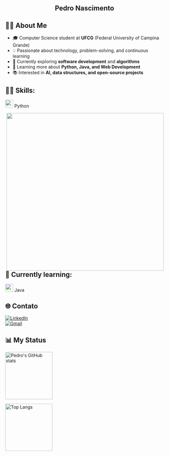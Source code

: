 <h2 align="center"> Pedro Nascimento

## 👨‍💻 About Me

- 🎓 Computer Science student at **UFCG** (Federal University of Campina Grande)  
- 💡 Passionate about technology, problem-solving, and continuous learning  
- 🔭 Currently exploring **software development** and **algorithms**  
- 🌱 Learning more about **Python, Java, and Web Development**  
- 📚 Interested in **AI, data structures, and open-source projects**  

## 👨‍💻 Skills:
<img src="https://cdn.jsdelivr.net/gh/devicons/devicon/icons/python/python-original.svg" width="25"/> Python

<img src="https://raw.githubusercontent.com/MicaelliMedeiros/micaellimedeiros/master/image/computer-illustration.png" min-width="500px" max-width="500px" width="500px" align="right">

## 📘 Currently learning:
<img src="https://cdn.jsdelivr.net/gh/devicons/devicon/icons/java/java-original.svg" width="25"/> Java
## 🌐 Contato
[![LinkedIn](https://img.shields.io/badge/CONECTE--SE-555555?style=for-the-badge&logo=linkedin&logoColor=white&label=LINKEDIN&labelColor=0077B5)](https://www.linkedin.com/in/pedro-nascimento-silva-7157a137b/)
<br>
[![Gmail](https://img.shields.io/badge/ME_ENVIE_UM_EMAIL-555555?style=for-the-badge&logo=gmail&logoColor=white&label=GMAIL&labelColor=D14836)](mailto:pedrosilva2302@outlook.com)
## 📊 My Status
<p>
  <img height="150" src="https://github-readme-stats.vercel.app/api?username=pedro-nascimento-silva&show_icons=true&theme=radical" alt="Pedro's GitHub stats" />
</p>

<p>
  <img height="150" src="https://github-readme-stats.vercel.app/api/top-langs/?username=pedro-nascimento-silva&layout=compact&langs_count=6&theme=radical" alt="Top Langs" />
</p>
